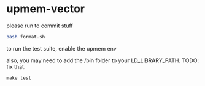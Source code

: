 # upmem-vector

please run to commit stuff

```bash
bash format.sh 
```

to run the test suite, enable the upmem env

also, you may need to add the /bin folder to your LD_LIBRARY_PATH. TODO: fix that.

```
make test
```